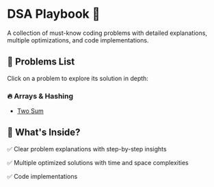# DSA Playbook 🚀

A collection of must-know coding problems with detailed explanations, multiple optimizations, and code implementations.  

## 📌 Problems List 
Click on a problem to explore its solution in depth:  

### 🔥 Arrays & Hashing  
- [Two Sum](./problems/two-sum/README.md)  

## 🚀 What's Inside? 
✅ Clear problem explanations with step-by-step insights

✅ Multiple optimized solutions with time and space complexities

✅ Code implementations
